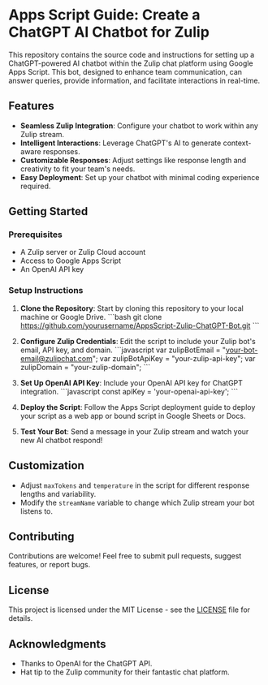 
# Apps Script Guide: Create a ChatGPT AI Chatbot for Zulip

This repository contains the source code and instructions for setting up a ChatGPT-powered AI chatbot within the Zulip chat platform using Google Apps Script. This bot, designed to enhance team communication, can answer queries, provide information, and facilitate interactions in real-time.

## Features

- **Seamless Zulip Integration**: Configure your chatbot to work within any Zulip stream.
- **Intelligent Interactions**: Leverage ChatGPT's AI to generate context-aware responses.
- **Customizable Responses**: Adjust settings like response length and creativity to fit your team's needs.
- **Easy Deployment**: Set up your chatbot with minimal coding experience required.

## Getting Started

### Prerequisites

- A Zulip server or Zulip Cloud account
- Access to Google Apps Script
- An OpenAI API key

### Setup Instructions

1. **Clone the Repository**: Start by cloning this repository to your local machine or Google Drive.
   \`\`\`bash
   git clone https://github.com/yourusername/AppsScript-Zulip-ChatGPT-Bot.git
   \`\`\`

2. **Configure Zulip Credentials**: Edit the script to include your Zulip bot's email, API key, and domain.
   \`\`\`javascript
   var zulipBotEmail = "your-bot-email@zulipchat.com";
   var zulipBotApiKey = "your-zulip-api-key";
   var zulipDomain = "your-zulip-domain";
   \`\`\`

3. **Set Up OpenAI API Key**: Include your OpenAI API key for ChatGPT integration.
   \`\`\`javascript
   const apiKey = 'your-openai-api-key';
   \`\`\`

4. **Deploy the Script**: Follow the Apps Script deployment guide to deploy your script as a web app or bound script in Google Sheets or Docs.

5. **Test Your Bot**: Send a message in your Zulip stream and watch your new AI chatbot respond!

## Customization

- Adjust `maxTokens` and `temperature` in the script for different response lengths and variability.
- Modify the `streamName` variable to change which Zulip stream your bot listens to.

## Contributing

Contributions are welcome! Feel free to submit pull requests, suggest features, or report bugs.

## License

This project is licensed under the MIT License - see the [LICENSE](LICENSE) file for details.

## Acknowledgments

- Thanks to OpenAI for the ChatGPT API.
- Hat tip to the Zulip community for their fantastic chat platform.
